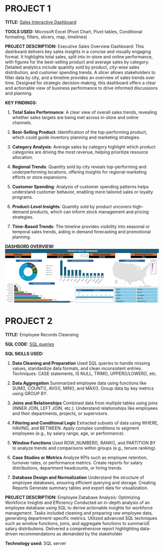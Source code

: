 # PROJECT 1

**TITLE:** [Sales Interactive Dashboard](https://github.com/officialillumine1/officialillumine1.github.io/blob/main/Sales%20Accts%20Real.xlsx)

**TOOLS USED:** Microsoft Excel (Pivot Chart, Pivot tables, Conditional formating, filters, slicers, map, timelines)

**PROJECT DESCRIPTION:** Executive Sales Overview Dashboard: This dashboard delivers key sales insights in a concise and visually engaging format. It highlights total sales, split into in-store and online performance, with figures for the best-selling product and average sales by category. Detailed analytics include quantity sold by product, city-wise sales distribution, and customer spending trends. A slicer allows stakeholders to filter data by city, and a timeline provides an overview of sales trends over time. Designed for strategic decision-making, this dashboard offers a clear and actionable view of business performance to drive informed discussions and planning.

**KEY FINDINGS:** 
1. **Total Sales Performance**: A clear view of overall sales trends, revealing whether sales targets are being met across in-store and online channels.

2. **Best-Selling Product**: Identification of the top-performing product, which could guide inventory planning and marketing strategies.

3. **Category Analysis**: Average sales by category highlight which product categories are driving the most revenue, helping prioritize resource allocation.

4. **Regional Trends**: Quantity sold by city reveals top-performing and underperforming locations, offering insights for regional marketing efforts or store expansions.

5. **Customer Spending**: Analysis of customer spending patterns helps understand customer behavior, enabling more tailored sales or loyalty programs.

6. **Product-Level Insights**: Quantity sold by product uncovers high-demand products, which can inform stock management and pricing strategies.

7. **Time-Based Trends**: The timeline provides visibility into seasonal or temporal sales trends, aiding in demand forecasting and promotional planning.

**DASHBORD OVERVIEW:**
![Dashboard1](Dashboard1.PNG)

# PROJECT 2
**TITLE:** Employee Records Cleansing

**SQL CODE:** [SQL queries](https://github.com/officialillumine1/officialillumine1.github.io/blob/main/Employee_data_sql)

**SQL SKILLS USED:**
1.	**Data Cleaning and Preparation**
	Used SQL queries to handle missing values, standardize data formats, and clean inconsistent entries.
	Techniques: CASE statements, IS NULL, TRIM(), UPPER()/LOWER(), etc.
 
 2.	**Data Aggregation**
	Summarized employee data using functions like SUM(), COUNT(), AVG(), MIN(), and MAX().
	Group data by key metrics using GROUP BY.
 
 3.	**Joins and Relationships**
	Combined data from multiple tables using joins (INNER JOIN, LEFT JOIN, etc.).
	Understand relationships like employees and their departments, projects, or supervisors.
	
 4.	**Filtering and Conditional Logic**
	Extracted subsets of data using WHERE, HAVING, and BETWEEN.
	Apply complex conditions to segment employees (e.g., by salary range, age, or performance).
	
 5.	**Window Functions**
	Used ROW_NUMBER(), RANK(), and PARTITION BY to analyze trends and comparisons within groups (e.g., tenure ranking).
	
 6.	**Case Studies or Metrics**
	Analyze KPIs such as employee retention, turnover rates, or performance metrics.
	Create reports for salary distributions, department headcounts, or hiring trends.
	
 7.	**Database Design and Normalization**
	Understand the structure of employee databases, ensuring efficient querying and storage.
  	Creating Reports
	Generate summary tables and export data for visualization.


**PROJECT DESCRIPTION:**
Employee Database Analysis: Optimizing Workforce Insights and Efficiency
Conducted an in-depth analysis of an employee database using SQL to derive actionable insights for workforce management. Tasks included cleaning and preparing raw employee data, generating department-specific metrics. Utilized advanced SQL techniques such as window functions, joins, and aggregate functions to summarizE salary distributions. Delivered a comprehensive report highlighting data-driven recommendations as demanded by the stakeholder

**Technology used:** SQL server
